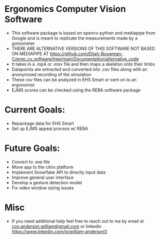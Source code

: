 # Ergonomics Computer Vision Software 

- This software package is based on opencv-python and mediapipe from Google and is meant to replicate the measurements made by a goniometer
- THERE ARE ALTERNATIVE VERSIONS OF THIS SOFTWARE NOT BASED ON MEDIAPIPE AT https://github.com/Elijah-Bouwman-C/ergo_cv_software/tree/main/Documentation/alternative_code
- It takes in a .mp4 or .mov file and then maps a skeleton onto their limbs
- Datapoints are extracted and converted into .csv files along with an anonymized recording of the simulation
- These csv files can be analyzed in EHS Smart or sent on to an ergonomist
- EJMS scores can be checked using the REBA software package
  
# Current Goals:
- Repackage data for EHS Smart
- Set up EJMS appeal process w/ REBA

# Future Goals:
- Convert to .exe file
- Move app to the citrix platform
- Implement Snowflake API to directly input data
- Improve general user interface
- Develop a gesture detection model
- Fix video window sizing issues

# Misc
- If you need additional help feel free to reach out to me by email at con.anderson.william@gmail.com or linkedin https://www.linkedin.com/in/william-anderson1/
